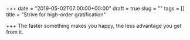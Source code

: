 +++
date = "2019-05-02T07:00:00+00:00"
draft = true
slug = ""
tags = []
title = "Strive for high-order gratification"

+++
The faster something makes you happy, the less advantage you get from it.